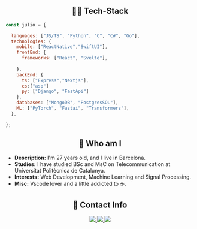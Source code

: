  <h2 align="center">  👨‍💻 Tech-Stack </h2>

```javascript
const julio = {

  languages: ["JS/TS", "Python", "C", "C#", "Go"],
  technologies: {
    mobile: ["ReactNative","SwiftUI"],
    frontEnd: {
      frameworks: ["React", "Svelte"],
   
    },
    backEnd: {
      ts: ["Express","Nextjs"],
      cs:["asp"]
      py: ["Django", "FastApi"]
    },
    databases: ["MongoDB", "PostgresSQL"],
    ML: ["PyTorch", "Fastai", "Transformers"],
  },
 
};
```

<h2 align="center">  
🤔 Who am I </h2> 
<ul>
<li> <strong>Description:</strong> I'm 27 years old, and I live in Barcelona.</li>
<li> <strong>Studies:</strong> I have studied BSc and MsC on Telecommunication at Universitat Politècnica de Catalunya.</li>
<li> <strong>Interests:</strong> Web Development, Machine Learning and Signal Processing.</li>
<li> <strong>Misc:</strong> Vscode lover and a little addicted to ☕.</li>
</ul>

 <h2 align="center"> 👥 Contact Info </h2>
 <p align="center">
    <a href="https://www.linkedin.com/in/julio-burgos-0a1875104/">
        <img src="https://img.shields.io/badge/julioburgos-%230077B5.svg?&style=for-the-badge&logo=linkedin&logoColor=white"/>
    </a>
    <a href="https://twitter.com/julio__burgos">
        <img src="https://img.shields.io/badge/@julio___burgos-%231DA1F2.svg?&style=for-the-badge&logo=twitter&logoColor=white" />
    </a>
    <a href="mailto:julio_burgos_p@hotmail.com">
        <img src="https://img.shields.io/badge/julio__burgos__p-%2399ccff.svg?&style=for-the-badge&logo=gmail&logoColor=white" />
    </a>
</p>
